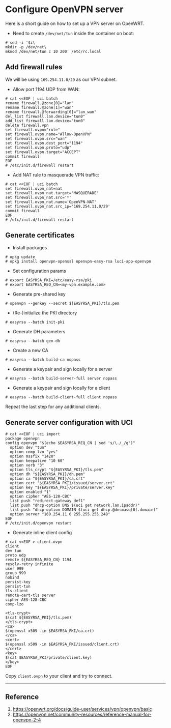 # Configure OpenVPN server

Here is a short guide on how to set up a VPN server on OpenWRT.

* Need to create `/dev/net/tun` inside the container on boot:
```
# sed -i '$i\
mkdir -p /dev/net\
mknod /dev/net/tun c 10 200' /etc/rc.local
```


## Add firewall rules
We will be using `169.254.11.0/29` as our VPN subnet.

* Allow port 1194 UDP from WAN:

```
# cat <<EOF | uci batch
rename firewall.@zone[0]="lan"
rename firewall.@zone[1]="wan"
rename firewall.@forwarding[0]="lan_wan"
del_list firewall.lan.device="tun0"
add_list firewall.lan.device="tun0"
delete firewall.vpn
set firewall.ovpn="rule"
set firewall.ovpn.name="Allow-OpenVPN"
set firewall.ovpn.src="wan"
set firewall.ovpn.dest_port="1194"
set firewall.ovpn.proto="udp"
set firewall.ovpn.target="ACCEPT"
commit firewall
EOF
# /etc/init.d/firewall restart
```

* Add NAT rule to masquerade VPN traffic:
```
# cat <<EOF | uci batch
set firewall.ovpn_nat=nat
set firewall.ovpn_nat.target='MASQUERADE'
set firewall.ovpn_nat.src='*'
set firewall.ovpn_nat.name='OpenVPN-NAT'
set firewall.ovpn_nat.src_ip='169.254.11.0/29'
commit firewall
EOF
# /etc/init.d/firewall restart
```

## Generate certificates
* Install packages
```
# opkg update
# opkg install openvpn-openssl openvpn-easy-rsa luci-app-openvpn
```

* Set configuration params
``` 
# export EASYRSA_PKI=/etc/easy-rsa/pki
# export EASYRSA_REQ_CN=<my-vpn.example.com>
```

* Generate pre-shared key
```
# openvpn --genkey --secret ${EASYRSA_PKI}/tls.pem
```
 
* (Re-)initialize the PKI directory
```
# easyrsa --batch init-pki
```

* Generate DH parameters
```
# easyrsa --batch gen-dh
```

* Create a new CA
```
# easyrsa --batch build-ca nopass
```
* Generate a keypair and sign locally for a server
```
# easyrsa --batch build-server-full server nopass
```

* Generate a keypair and sign locally for a client
```
# easyrsa --batch build-client-full client nopass
```

Repeat the last step for any additional clients.

## Generate server configuration with UCI

```
# cat <<EOF | uci import
package openvpn
config openvpn "$(echo $EASYRSA_REQ_CN | sed 's/\./_/g')"
  option dev "tun"
  option comp_lzo "yes"
  option mssfix "1420"
  option keepalive "10 60"
  option verb "3"
  option tls_crypt "${EASYRSA_PKI}/tls.pem"
  option dh "${EASYRSA_PKI}/dh.pem"
  option ca "${EASYRSA_PKI}/ca.crt"
  option cert "${EASYRSA_PKI}/issued/server.crt"
  option key "${EASYRSA_PKI}/private/server.key"
  option enabled "1"
  option cipher "AES-128-CBC"
  list push "redirect-gateway def1"
  list push "dhcp-option DNS $(uci get network.lan.ipaddr)"
  list push "dhcp-option DOMAIN $(uci get dhcp.@dnsmasq[0].domain)"
  option server "169.254.11.0 255.255.255.248"
EOF
# /etc/init.d/openvpn restart
```

* Generate inline client config
```
# cat <<EOF > client.ovpn
client
dev tun
proto udp
remote ${EASYRSA_REQ_CN} 1194
resolv-retry infinite
user 999
group 999
nobind
persist-key
persist-tun
tls-client
remote-cert-tls server
cipher AES-128-CBC 
comp-lzo

<tls-crypt>
$(cat ${EASYRSA_PKI}/tls.pem)
</tls-crypt>
<ca>
$(openssl x509 -in $EASYRSA_PKI/ca.crt)
</ca>
<cert>
$(openssl x509 -in $EASYRSA_PKI/issued/client.crt)
</cert>
<key>
$(cat $EASYRSA_PKI/private/client.key)
</key>
EOF
```

Copy `client.ovpn` to your client and try to connect.

---
## Reference
1. https://openwrt.org/docs/guide-user/services/vpn/openvpn/basic
1. https://openvpn.net/community-resources/reference-manual-for-openvpn-2-4
